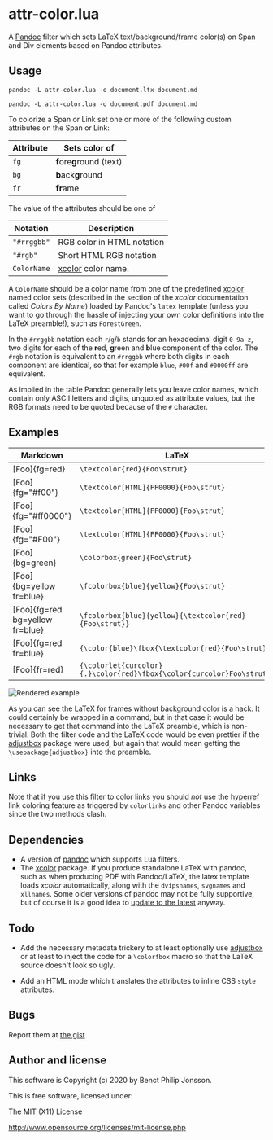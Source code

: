 # attr-color.lua

A [Pandoc][] filter which sets LaTeX text/background/frame color(s) on
Span and Div elements based on Pandoc attributes.

## Usage

    pandoc -L attr-color.lua -o document.ltx document.md
    
    pandoc -L attr-color.lua -o document.pdf document.md

To colorize a Span or Link set one or more of the following custom  attributes
on the Span or Link:

| Attribute | Sets color of
|-----------|-----------------------------
| `fg`      | **f**ore**g**round (text)
| `bg`      | **b**ack**g**round
| `fr`      | **fr**ame

The value of the attributes should be one of

| Notation    | Description
|-------------|---------------------------
| `"#rrggbb"` | RGB color in HTML notation
| `"#rgb"`    | Short HTML RGB notation
| `ColorName` | [xcolor][] color name.

A `ColorName` should be a color name from one of the predefined [xcolor][]
named color sets (described in the section of the *xcolor*
documentation called *Colors By Name*) loaded by Pandoc's `latex` template (unless you want to go
through the hassle of injecting your own color definitions into the LaTeX
preamble!), such as `ForestGreen`.

In the `#rrggbb` notation each `r`/`g`/`b` stands for an hexadecimal digit
`0-9a-z`, two digits for each of the **r**ed, **g**reen and **b**lue component
of the color.  The `#rgb` notation is equivalent to an `#rrggbb` where both
digits in each component are identical, so that for example `blue`, `#00f` and
`#0000ff` are equivalent.

As implied in the table Pandoc generally lets you leave color names, which
contain only ASCII letters and digits, unquoted as attribute values, but the
RGB formats need to be quoted because of the `#` character.

## Examples

| Markdown                         | LaTeX
|----------------------------------|--------------------------------------------------------------------
| [Foo]{fg=red}                    | `\textcolor{red}{Foo\strut}`
| [Foo]{fg="#f00"}                 | `\textcolor[HTML]{FF0000}{Foo\strut}`
| [Foo]{fg="#ff0000"}              | `\textcolor[HTML]{FF0000}{Foo\strut}`
| [Foo]{fg="#F00"}                 | `\textcolor[HTML]{FF0000}{Foo\strut}`
| [Foo]{bg=green}                  | `\colorbox{green}{Foo\strut}`
| [Foo]{bg=yellow fr=blue}         | `\fcolorbox{blue}{yellow}{Foo\strut}`
| [Foo]{fg=red bg=yellow fr=blue}  | `\fcolorbox{blue}{yellow}{\textcolor{red}{Foo\strut}}`
| [Foo]{fg=red fr=blue}            | `{\color{blue}\fbox{\textcolor{red}{Foo\strut}}}`
| [Foo]{fr=red}                    | `{\colorlet{curcolor}{.}\color{red}\fbox{\color{curcolor}Foo\strut}}`

![Rendered example](https://i.imgur.com/DCD52Ue.png)

As you can see the LaTeX for frames without background color is a hack. It
could certainly be wrapped in a command, but in that case it would be necessary
to get that command into the LaTeX preamble, which is non-trivial. Both
the filter code and the LaTeX code would be even prettier if the [adjustbox][]
package were used, but again that would mean getting the
`\usepackage{adjustbox}` into the preamble.

## Links

Note that if you use this filter to color links you should *not* use the
[hyperref][] link coloring feature as triggered by `colorlinks` and other
Pandoc variables since the two methods clash.

## Dependencies

-   A version of [pandoc][] which supports Lua filters.
-   The [xcolor][] package.  If you produce standalone LaTeX with pandoc,
    such as when producing PDF with Pandoc/LaTeX, the latex template loads
    *xcolor* automatically, along with the `dvipsnames`, `svgnames` and
    `xllnames`. Some older versions of pandoc may not be fully supportive,
    but of course it is a good idea to [update to the latest][] anyway.

## Todo

-   Add the necessary metadata trickery to at least optionally use
    [adjustbox][] or at least to inject the code for a `\colorfbox` macro so
    that the LaTeX source doesn't look so ugly.

-   Add an HTML mode which translates the attributes to inline CSS `style`
    attributes.

## Bugs

Report them at [the gist][]

## Author and license

This software is Copyright (c) 2020 by Benct Philip Jonsson.

This is free software, licensed under:

  The MIT (X11) License

http://www.opensource.org/licenses/mit-license.php


[pandoc]: http://pandoc.org/
[xcolor]: http://texdoc.net/pkg/xcolor
[adjustbox]: http://texdoc.net/pkg/adjustbox
[hyperref]: http://texdoc.net/pkg/hyperref
[update to the latest]: https://github.com/jgm/pandoc/releases
[the gist]: https://git.io/JI4yA

